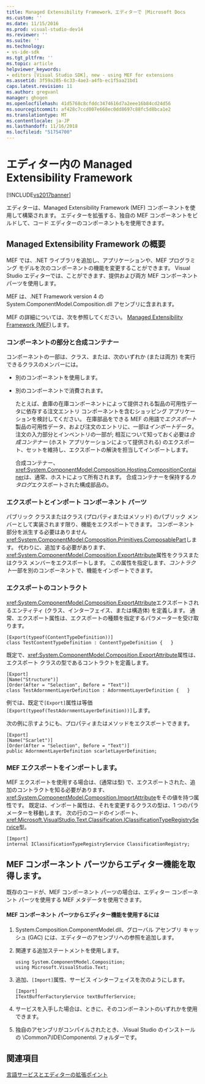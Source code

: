 ```yaml
---
title: Managed Extensibility Framework、エディターで |Microsoft Docs
ms.custom: ''
ms.date: 11/15/2016
ms.prod: visual-studio-dev14
ms.reviewer: ''
ms.suite: ''
ms.technology:
- vs-ide-sdk
ms.tgt_pltfrm: ''
ms.topic: article
helpviewer_keywords:
- editors [Visual Studio SDK], new - using MEF for extensions
ms.assetid: 3f59a285-6c33-4ae3-a4fb-ec1f5aa21bd1
caps.latest.revision: 11
ms.author: gregvanl
manager: ghogen
ms.openlocfilehash: 41d5768c8cfddc3474616d7a2eee16b84cd24d56
ms.sourcegitcommit: af428c7ccd007e668ec0dd8697c88fc5d8bca1e2
ms.translationtype: MT
ms.contentlocale: ja-JP
ms.lasthandoff: 11/16/2018
ms.locfileid: "51754700"
---
```

# <a name="managed-extensibility-framework-in-the-editor"></a>エディター内の Managed Extensibility Framework
[!INCLUDE[vs2017banner](../includes/vs2017banner.md)]

エディターは、Managed Extensibility Framework (MEF) コンポーネントを使用して構築されます。 エディターを拡張する、独自の MEF コンポーネントをビルドして、コード エディターのコンポーネントもを使用できます。  
  
## <a name="overview-of-the-managed-extensibility-framework"></a>Managed Extensibility Framework の概要  
 MEF では、.NET ライブラリを追加し、アプリケーションや、MEF プログラミング モデルを次のコンポーネントの機能を変更することができます。 Visual Studio エディターでは、ことができます、提供および両方 MEF コンポーネント パーツを使用します。  
  
 MEF は、.NET Framework version 4 の System.ComponentModel.Composition.dll アセンブリに含まれます。  
  
 MEF の詳細については、次を参照してください。 [Managed Extensibility Framework (MEF)](http://msdn.microsoft.com/library/6c61b4ec-c6df-4651-80f1-4854f8b14dde)します。  
  
### <a name="component-parts-and-composition-containers"></a>コンポーネントの部分と合成コンテナー  
 コンポーネントの一部は、クラス、または、次のいずれか (または両方) を実行できるクラスのメンバーには。  
  
- 別のコンポーネントを使用します。  
  
- 別のコンポーネントで消費されます。  
  
  たとえば、倉庫の在庫コンポーネントによって提供される製品の可用性データに依存する注文エントリ コンポーネントを含むショッピング アプリケーションを検討してください。 在庫部品をできる MEF の用語で*エクスポート*製品の可用性データ、および注文のエントリに、一部は*インポート*データ。 注文の入力部分とインベントリの一部が; 相互について知っておく必要は*合成コンテナー* (ホスト アプリケーションによって提供される) のエクスポート、セットを維持し、エクスポートの解決を担当してインポートします。  
  
  合成コンテナー、<xref:System.ComponentModel.Composition.Hosting.CompositionContainer>は、通常、ホストによって所有されます。 合成コンテナーを保持する*カタログ*エクスポートされた構成部品の。  
  
### <a name="exporting-and-importing-component-parts"></a>エクスポートとインポート コンポーネント パーツ  
 パブリック クラスまたはクラス (プロパティまたはメソッド) のパブリック メンバーとして実装されます限り、機能をエクスポートできます。 コンポーネント部分を派生する必要はありません<xref:System.ComponentModel.Composition.Primitives.ComposablePart>します。 代わりに、追加する必要があります、<xref:System.ComponentModel.Composition.ExportAttribute>属性をクラスまたはクラス メンバーをエクスポートします。 この属性を指定します、*コントラクト*一部を別のコンポーネントで、機能をインポートできます。  
  
### <a name="the-export-contract"></a>エクスポートのコントラクト  
 <xref:System.ComponentModel.Composition.ExportAttribute>エクスポートされるエンティティ (クラス、インターフェイス、または構造体) を定義します。 通常、エクスポート属性は、エクスポートの種類を指定するパラメーターを受け取ります。  
  
```  
[Export(typeof(ContentTypeDefinition))]  
class TestContentTypeDefinition : ContentTypeDefinition {   }  
```  
  
 既定で、<xref:System.ComponentModel.Composition.ExportAttribute>属性は、エクスポート クラスの型であるコントラクトを定義します。  
  
```  
[Export]  
[Name("Structure")]  
[Order(After = "Selection", Before = "Text")]  
class TestAdornmentLayerDefinition : AdornmentLayerDefinition {   }  
```  
  
 例では、既定で`[Export]`属性は等価`[Export(typeof(TestAdornmentLayerDefinition))]`します。  
  
 次の例に示すようにも、プロパティまたはメソッドをエクスポートできます。  
  
```  
[Export]  
[Name("Scarlet")]  
[Order(After = "Selection", Before = "Text")]  
public AdornmentLayerDefinition scarletLayerDefinition;  
```  
  
### <a name="importing-a-mef-export"></a>MEF エクスポートをインポートします。  
 MEF エクスポートを使用する場合は、(通常は型) で、エクスポートされた、追加のコントラクトを知る必要があります、<xref:System.ComponentModel.Composition.ImportAttribute>をその値を持つ属性です。 既定は、インポート属性は、それを変更するクラスの型は、1 つのパラメーターを移動します。 次の行のコードのインポート、<xref:Microsoft.VisualStudio.Text.Classification.IClassificationTypeRegistryService>型。  
  
```  
[Import]  
internal IClassificationTypeRegistryService ClassificationRegistry;  
```  
  
## <a name="getting-editor-functionality-from-a-mef-component-part"></a>MEF コンポーネント パーツからエディター機能を取得します。  
 既存のコードが、MEF コンポーネント パーツの場合は、エディター コンポーネント パーツを使用する MEF メタデータを使用できます。  
  
#### <a name="to-consume-editor-functionality-from-a-mef-component-part"></a>MEF コンポーネント パーツからエディター機能を使用するには  
  
1.  System.Composition.ComponentModel.dll、グローバル アセンブリ キャッシュ (GAC) には、エディターのアセンブリへの参照を追加します。  
  
2.  関連する追加ステートメントを使用します。  
  
    ```  
    using System.ComponentModel.Composition;  
    using Microsoft.VisualStudio.Text;  
    ```  
  
3.  追加、`[Import]`属性、サービス インターフェイスを次のようにします。  
  
    ```  
    [Import]  
    ITextBufferFactoryService textBufferService;  
    ```  
  
4.  サービスを入手した場合は、ときに、そのコンポーネントのいずれかを使用できます。  
  
5.  独自のアセンブリがコンパイルされたとき、.Visual Studio のインストールの \Common7\IDE\Components\ フォルダーです。  
  
## <a name="see-also"></a>関連項目  
 [言語サービスとエディターの拡張ポイント](../extensibility/language-service-and-editor-extension-points.md)

